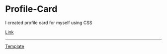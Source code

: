 # Profile-Card
I created profile card for myself using CSS

<a href="https://ismailoksuz.github.io/Profile-Card/">Link</a>
<hr>
<a href="https://github.com/ismailoksuz/Profile-Card/tree/main/template">Template</a>



